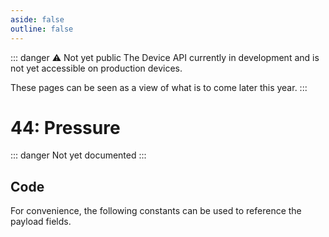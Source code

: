 ```yaml
---
aside: false
outline: false
---
```


<script setup>
import ProtocolBytes from '../../../components/ProtocolBytes.vue';
import SplitColumnView from '../../../components/SplitColumnView.vue'
import GenerateConsts from '../../../components/GenerateConsts.vue'
import { data as protocolData } from '../../../yaml-data.data.ts'
</script>

::: danger ⚠️ Not yet public
The Device API currently in development and is not yet accessible on production devices.

These pages can be seen as a view of what is to come later this year.
:::

# 44: Pressure

::: danger Not yet documented
:::

<SplitColumnView>
<template #left>

### Payload


| Field | Name       | Description                      | Type   | Example | Actual |
| ----- | ---------- | -------------------------------- | ------ | ------- | - |
:allowCollapse="false"
:yaml-data="protocolData"
If the request could not be fulfilled, the response status would be 2 (NOT OK), all header fields would also be returned, but the payload should not be expected.

</template>
<template #right>

### Example

<ProtocolBytes
byteString="0"
:boldPositions="[3,12,15,16]"
:allowCollapse="false"
 :yaml-data="protocolData"
/>

</template>
</SplitColumnView>

## Code

For convenience, the following constants can be used to reference the payload fields.

<GenerateConsts :messageId="44" :yaml-data="protocolData"/>
